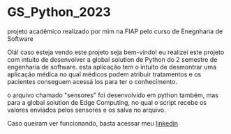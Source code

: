 # GS_Python_2023
projeto acadêmico realizado por mim na FIAP pelo curso de Enegnharia de Software 


Olá! caso esteja vendo este projeto seja bem-vindo! eu realizei este projeto com intuito de desenvolver a global solution de Python do 2 semestre de engenharia de software. esta aplicação tem o intuito de desmontrar uma aplicação médica no qual médicos podem atribuir tratamentos e os pacientes conseguem acessá los para ter o conhecimento.


o arquivo chamado "sensores" foi desenvolvido em python também, mas para a global solution de Edge Computing, no qual o script recebe os valores enviados pelos sensores e os salva no arquivo.


Caso queiram ver funcionando, basta acessar meu [linkedin](https://www.linkedin.com/in/heitor-farias-/)
